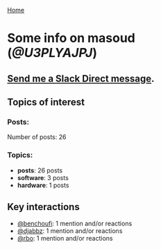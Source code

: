 [Home](https://kelu124.github.io/echommunity/)

# Some info on __masoud__ (_@U3PLYAJPJ_)


## [Send me a Slack Direct message](https://echopen.slack.com/messages/@masoud/).

## Topics of interest

### Posts: 

Number of posts: 26

### Topics:

* __posts__: 26 posts
* __software__: 3 posts
* __hardware__: 1 posts

## Key interactions 

* [@benchoufi](./U0B47KC3S.md): 1 mention and/or reactions
* [@djabbz](./U2PFHNN3C.md): 1 mention and/or reactions
* [@rbo](./U38HVMZ6K.md): 1 mention and/or reactions
